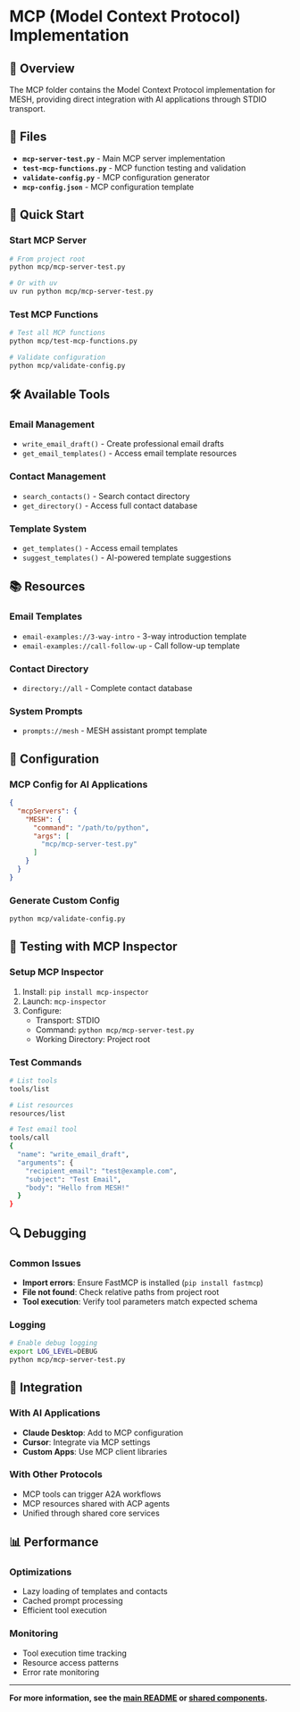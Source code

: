 # MCP (Model Context Protocol) Implementation

## 🔌 Overview

The MCP folder contains the Model Context Protocol implementation for MESH, providing direct integration with AI applications through STDIO transport.

## 📁 Files

- **`mcp-server-test.py`** - Main MCP server implementation
- **`test-mcp-functions.py`** - MCP function testing and validation
- **`validate-config.py`** - MCP configuration generator
- **`mcp-config.json`** - MCP configuration template

## 🚀 Quick Start

### **Start MCP Server**
```bash
# From project root
python mcp/mcp-server-test.py

# Or with uv
uv run python mcp/mcp-server-test.py
```

### **Test MCP Functions**
```bash
# Test all MCP functions
python mcp/test-mcp-functions.py

# Validate configuration
python mcp/validate-config.py
```

## 🛠️ Available Tools

### **Email Management**
- `write_email_draft()` - Create professional email drafts
- `get_email_templates()` - Access email template resources

### **Contact Management**
- `search_contacts()` - Search contact directory
- `get_directory()` - Access full contact database

### **Template System**
- `get_templates()` - Access email templates
- `suggest_templates()` - AI-powered template suggestions

## 📚 Resources

### **Email Templates**
- `email-examples://3-way-intro` - 3-way introduction template
- `email-examples://call-follow-up` - Call follow-up template

### **Contact Directory**
- `directory://all` - Complete contact database

### **System Prompts**
- `prompts://mesh` - MESH assistant prompt template

## 🔧 Configuration

### **MCP Config for AI Applications**
```json
{
  "mcpServers": {
    "MESH": {
      "command": "/path/to/python",
      "args": [
        "mcp/mcp-server-test.py"
      ]
    }
  }
}
```

### **Generate Custom Config**
```bash
python mcp/validate-config.py
```

## 🧪 Testing with MCP Inspector

### **Setup MCP Inspector**
1. Install: `pip install mcp-inspector`
2. Launch: `mcp-inspector`
3. Configure:
   - Transport: STDIO
   - Command: `python mcp/mcp-server-test.py`
   - Working Directory: Project root

### **Test Commands**
```bash
# List tools
tools/list

# List resources
resources/list

# Test email tool
tools/call
{
  "name": "write_email_draft",
  "arguments": {
    "recipient_email": "test@example.com",
    "subject": "Test Email",
    "body": "Hello from MESH!"
  }
}
```

## 🔍 Debugging

### **Common Issues**
- **Import errors**: Ensure FastMCP is installed (`pip install fastmcp`)
- **File not found**: Check relative paths from project root
- **Tool execution**: Verify tool parameters match expected schema

### **Logging**
```bash
# Enable debug logging
export LOG_LEVEL=DEBUG
python mcp/mcp-server-test.py
```

## 🔗 Integration

### **With AI Applications**
- **Claude Desktop**: Add to MCP configuration
- **Cursor**: Integrate via MCP settings
- **Custom Apps**: Use MCP client libraries

### **With Other Protocols**
- MCP tools can trigger A2A workflows
- MCP resources shared with ACP agents
- Unified through shared core services

## 📊 Performance

### **Optimizations**
- Lazy loading of templates and contacts
- Cached prompt processing
- Efficient tool execution

### **Monitoring**
- Tool execution time tracking
- Resource access patterns
- Error rate monitoring

---

**For more information, see the [main README](../README.md) or [shared components](../shared/README.md).**
